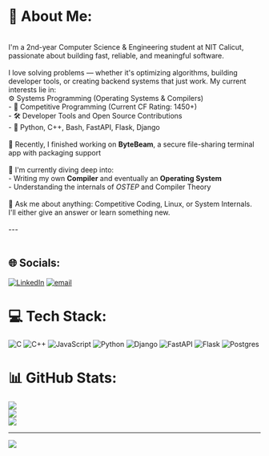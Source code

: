 
# 💫 About Me:
<br> I'm a 2nd-year Computer Science & Engineering student at NIT Calicut, passionate about building fast, reliable, and meaningful software.<br><br> I love solving problems — whether it's optimizing algorithms, building developer tools, or creating backend systems that just work. My current interests lie in:<br> ⚙️ Systems Programming (Operating Systems & Compilers)<br>- 🧠 Competitive Programming (Current CF Rating: 1450+)<br>- 🛠️ Developer Tools and Open Source Contributions<br>- 🐍 Python, C++, Bash, FastAPI, Flask, Django<br><br>🧪 Recently, I finished working on **ByteBeam**, a secure file-sharing terminal app with packaging support<br><br>🧠 I'm currently diving deep into:<br>- Writing my own **Compiler** and eventually an **Operating System**<br>- Understanding the internals of *OSTEP* and Compiler Theory<br><br>💬 Ask me about anything: Competitive Coding, Linux, or System Internals. I'll either give an answer or learn something new.<br><br>---<br><br>


## 🌐 Socials:
[![LinkedIn](https://img.shields.io/badge/LinkedIn-%230077B5.svg?logo=linkedin&logoColor=white)](https://linkedin.com/in/https://www.linkedin.com/in/dipanshu-tiwari115/) [![email](https://img.shields.io/badge/Email-D14836?logo=gmail&logoColor=white)](mailto:dipanshutiwari115@gmail.com) 

# 💻 Tech Stack:
![C](https://img.shields.io/badge/c-%2300599C.svg?style=for-the-badge&logo=c&logoColor=white) ![C++](https://img.shields.io/badge/c++-%2300599C.svg?style=for-the-badge&logo=c%2B%2B&logoColor=white) ![JavaScript](https://img.shields.io/badge/javascript-%23323330.svg?style=for-the-badge&logo=javascript&logoColor=%23F7DF1E) ![Python](https://img.shields.io/badge/python-3670A0?style=for-the-badge&logo=python&logoColor=ffdd54) ![Django](https://img.shields.io/badge/django-%23092E20.svg?style=for-the-badge&logo=django&logoColor=white) ![FastAPI](https://img.shields.io/badge/FastAPI-005571?style=for-the-badge&logo=fastapi) ![Flask](https://img.shields.io/badge/flask-%23000.svg?style=for-the-badge&logo=flask&logoColor=white) ![Postgres](https://img.shields.io/badge/postgres-%23316192.svg?style=for-the-badge&logo=postgresql&logoColor=white)
# 📊 GitHub Stats:
![](https://github-readme-stats.vercel.app/api?username=dipanshu-tiwari&theme=dark&hide_border=true&include_all_commits=false&count_private=false)<br/>
![](https://nirzak-streak-stats.vercel.app/?user=dipanshu-tiwari&theme=dark&hide_border=true)<br/>
![](https://github-readme-stats.vercel.app/api/top-langs/?username=dipanshu-tiwari&theme=dark&hide_border=true&include_all_commits=false&count_private=false&layout=compact)

---
[![](https://visitcount.itsvg.in/api?id=dipanshu-tiwari&icon=0&color=0)](https://visitcount.itsvg.in)

<!-- Proudly created with GPRM ( https://gprm.itsvg.in ) -->
